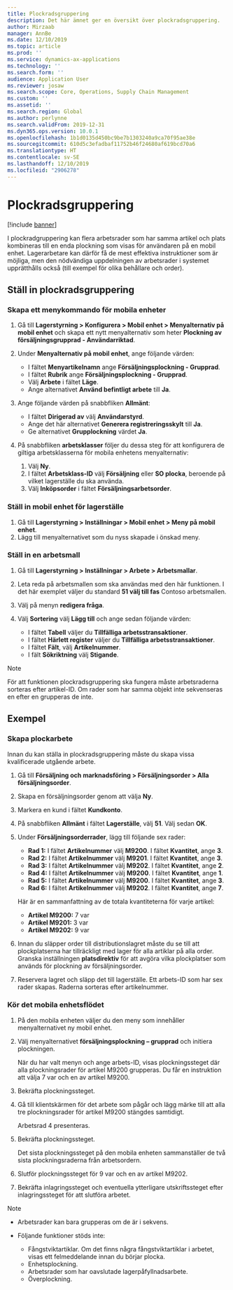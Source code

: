 ```yaml
---
title: Plockradsgruppering
description: Det här ämnet ger en översikt över plockradsgruppering.
author: Mirzaab
manager: AnnBe
ms.date: 12/10/2019
ms.topic: article
ms.prod: ''
ms.service: dynamics-ax-applications
ms.technology: ''
ms.search.form: ''
audience: Application User
ms.reviewer: josaw
ms.search.scope: Core, Operations, Supply Chain Management
ms.custom: ''
ms.assetid: ''
ms.search.region: Global
ms.author: perlynne
ms.search.validFrom: 2019-12-31
ms.dyn365.ops.version: 10.0.1
ms.openlocfilehash: 1b1d0135d450bc9be7b1303240a9ca70f95ae38e
ms.sourcegitcommit: 610d5c3efadbaf11752b46f24680af619bcd70a6
ms.translationtype: HT
ms.contentlocale: sv-SE
ms.lasthandoff: 12/10/2019
ms.locfileid: "2906278"
---
```

# <a name="pick-line-grouping"></a>Plockradsgruppering

[!include [banner](../includes/banner.md)]

I plockradgruppering kan flera arbetsrader som har samma artikel och plats kombineras till en enda plockning som visas för användaren på en mobil enhet. Lagerarbetare kan därför få de mest effektiva instruktioner som är möjliga, men den nödvändiga uppdelningen av arbetsrader i systemet upprätthålls också (till exempel för olika behållare och order).

## <a name="set-up-pick-line-grouping"></a>Ställ in plockradsgruppering

### <a name="create-a-mobile-device-menu-item"></a>Skapa ett menykommando för mobila enheter

1. Gå till **Lagerstyrning \> Konfigurera \> Mobil enhet \> Menyalternativ på mobil enhet** och skapa ett nytt menyalternativ som heter **Plockning av försäljningsgrupprad - Användarriktad**.
2. Under **Menyalternativ på mobil enhet**, ange följande värden:

    - I fältet **Menyartikelnamn** ange **Försäljningsplockning - Grupprad**.
    - I fältet **Rubrik** ange **Försäljningsplockning - Grupprad**.
    - Välj **Arbete** i fältet **Läge**.
    - Ange alternativet **Använd befintligt arbete** till **Ja**.

3. Ange följande värden på snabbfliken **Allmänt**:

    - I fältet **Dirigerad av** välj **Användarstyrd**.
    - Ange det här alternativet **Generera registreringsskylt** till **Ja**.
    - Ge alternativet **Grupplockning** värdet **Ja**.

4. På snabbfliken **arbetsklasser** följer du dessa steg för att konfigurera de giltiga arbetsklasserna för mobila enhetens menyalternativ:

    1. Välj **Ny**.
    2. I fältet **Arbetsklass-ID** välj **Försäljning** eller **SO plocka**, beroende på vilket lagerställe du ska använda.
    3. Välj **Inköpsorder** i fältet **Försäljningsarbetsorder**.

### <a name="set-up-a-mobile-device-menu"></a>Ställ in mobil enhet för lagerställe

1. Gå till **Lagerstyrning \> Inställningar \> Mobil enhet \> Meny på mobil enhet**. 
1. Lägg till menyalternativet som du nyss skapade i önskad meny.

### <a name="set-up-a-work-template"></a>Ställ in en arbetsmall

1. Gå till **Lagerstyrning \> Inställningar \> Arbete \> Arbetsmallar**.
1. Leta reda på arbetsmallen som ska användas med den här funktionen. I det här exemplet väljer du standard **51 välj till fas** Contoso arbetsmallen.
1. Välj på menyn **redigera fråga**.
1. Välj **Sortering** välj **Lägg till** och ange sedan följande värden:

    - I fältet **Tabell** väljer du **Tillfälliga arbetsstransaktioner**.
    - I fältet **Härlett register** väljer du **Tillfälliga arbetsstransaktioner**.
    - I fältet **Fält**, välj **Artikelnummer**.
    - I fält **Sökriktning** välj **Stigande**.

> [!NOTE]
> För att funktionen plockradsgruppering ska fungera måste arbetsraderna sorteras efter artikel-ID. Om rader som har samma objekt inte sekvenseras en efter en grupperas de inte.

## <a name="example"></a>Exempel

### <a name="create-picking-work"></a>Skapa plockarbete

Innan du kan ställa in plockradsgruppering måste du skapa vissa kvalificerade utgående arbete.

1. Gå till **Försäljning och marknadsföring \> Försäljningsorder \> Alla försäljningsorder**.
2. Skapa en försäljningsorder genom att välja **Ny**. 
3. Markera en kund i fältet **Kundkonto**. 
4. På snabbfliken **Allmänt** i fältet **Lagerställe**, välj **51**. Välj sedan **OK**.
5. Under **Försäljningsorderrader**, lägg till följande sex rader:

    - **Rad 1:** I fältet **Artikelnummer** välj **M9200**. I fältet **Kvantitet**, ange **3**.
    - **Rad 2:** I fältet **Artikelnummer** välj **M9201**. I fältet **Kvantitet**, ange **3**. 
    - **Rad 3:** I fältet **Artikelnummer** välj **M9202**. I fältet **Kvantitet**, ange **2**. 
    - **Rad 4:** I fältet **Artikelnummer** välj **M9200**. I fältet **Kvantitet**, ange **1**. 
    - **Rad 5:** I fältet **Artikelnummer** välj **M9200**. I fältet **Kvantitet**, ange **3**.
    - **Rad 6:** I fältet **Artikelnummer** välj **M9202**. I fältet **Kvantitet**, ange **7**. 

    Här är en sammanfattning av de totala kvantiteterna för varje artikel:

    - **Artikel M9200:** 7 var
    - **Artikel M9201:** 3 var
    - **Artikel M9202:** 9 var

6. Innan du släpper order till distributionslagret måste du se till att plockplatserna har tillräckligt med lager för alla artiklar på alla order. Granska inställningen **platsdirektiv** för att avgöra vilka plockplatser som används för plockning av försäljningsorder.
7. Reservera lagret och släpp det till lagerställe. Ett arbets-ID som har sex rader skapas. Raderna sorteras efter artikelnummer.

### <a name="run-the-mobile-device-flow"></a>Kör det mobila enhetsflödet

1. På den mobila enheten väljer du den meny som innehåller menyalternativet ny mobil enhet.
1. Välj menyalternativet **försäljningsplockning – grupprad** och initiera plockningen.

    När du har valt menyn och ange arbets-ID, visas plockningssteget där alla plockningsrader för artikel M9200 grupperas. Du får en instruktion att välja 7 var och en av artikel M9200.

1. Bekräfta plockningssteget. 
1. Gå till klientskärmen för det arbete som pågår och lägg märke till att alla tre plockningsrader för artikel M9200 stängdes samtidigt.

    Arbetsrad 4 presenteras.

1. Bekräfta plockningssteget.

    Det sista plockningssteget på den mobila enheten sammanställer de två sista plockningsraderna från arbetsordern.

1. Slutför plockningssteget för 9 var och en av artikel M9202.
1. Bekräfta inlagringssteget och eventuella ytterligare utskriftssteget efter inlagringssteget för att slutföra arbetet.

> [!NOTE]
> - Arbetsrader kan bara grupperas om de är i sekvens.
> - Följande funktioner stöds inte:
>
>    - Fångstviktartiklar. Om det finns några fångstviktartiklar i arbetet, visas ett felmeddelande innan du börjar plocka.
>    - Enhetsplockning.
>    - Arbetsrader som har oavslutade lagerpåfyllnadsarbete.
>    - Överplockning.
